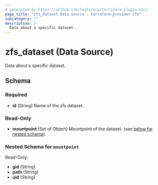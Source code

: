```yaml
---
# generated by https://github.com/hashicorp/terraform-plugin-docs
page_title: "zfs_dataset Data Source - terraform-provider-zfs"
subcategory: ""
description: |-
  Data about a specific dataset.
---
```


# zfs_dataset (Data Source)

Data about a specific dataset.



<!-- schema generated by tfplugindocs -->
## Schema

### Required

- **id** (String) Name of the zfs dataset.

### Read-Only

- **mountpoint** (Set of Object) Mountpoint of the dataset. (see [below for nested schema](#nestedatt--mountpoint))

<a id="nestedatt--mountpoint"></a>
### Nested Schema for `mountpoint`

Read-Only:

- **gid** (String)
- **path** (String)
- **uid** (String)


